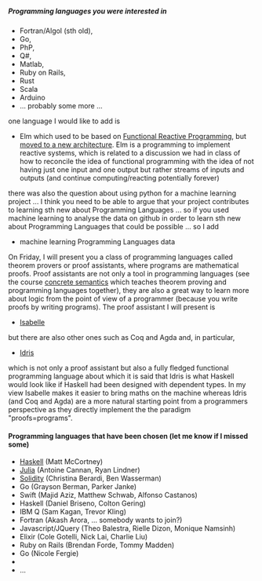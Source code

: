 ##### Programming languages you were interested in

- Fortran/Algol (sth old), 
- Go, 
- PhP, 
- Q#, 
- Matlab, 
- Ruby on Rails, 
- Rust
- Scala
- Arduino
- ... probably some more ... 

one language I would like to add is 

- Elm which used to be based on [Functional Reactive Programming](https://en.wikipedia.org/wiki/Functional_reactive_programming), but [moved to a new architecture](http://elm-lang.org/blog/farewell-to-frp). Elm is a programming to implement reactive systems, which is related to a discussion we had in class of how to reconcile the idea of functional programming with the idea of not having just one input and one output but rather streams of inputs and outputs (and continue computing/reacting potentially forever)

there was also the question about using python for a machine learning project ... I think you need to be able to argue that your project contributes to learning sth new about Programming Languages ... so if you used machine learning to analyse the data on github in order to learn sth new about Programming Languages that could be possible ... so I add

- machine learning Programming Languages data

On Friday, I will present you a class of programming languages called theorem provers or proof assistants, where programs are mathematical proofs. Proof assistants are not only a tool in programming languages (see the course [concrete semantics](http://concrete-semantics.org) which teaches theorem proving and programming languages together), they are also a great way to learn more about logic from the point of view of a programmer (because you write proofs by writing programs). The proof assistant I will present is

- [Isabelle](https://isabelle.in.tum.de)

but there are also other ones such as Coq and Agda and, in particular, 

- [Idris](http://docs.idris-lang.org/en/latest/tutorial/index.html)

which is not only a proof assistant but also a fully fledged functional programming language about which it is said that Idris is what Haskell would look like if Haskell had been designed with dependent types. In my view Isabelle makes it easier to bring maths on the machine whereas Idris (and Coq and Agda) are a more natural starting point from a programmers perspective as they directly implement the the paradigm "proofs=programs".

#### Programming languages that have been chosen (let me know if I missed some)

- [Haskell](https://github.com/Hazmatt101/CPSC354-programming-languages) (Matt McCortney)
- [Julia](https://github.com/lindn100/CPSC354-Blog) (Antoine Cannan, Ryan Lindner)
- [Solidity](https://github.com/cberardi4/Programming-Languages) (Christina Berardi, Ben Wasserman)
- Go (Grayson Berman, Parker Janke)
- Swift (Majid Aziz, Matthew Schwab, Alfonso Castanos)
- Haskell (Daniel Briseno, Colton Gering)
- IBM Q (Sam Kagan, Trevor Kling) 
- Fortran (Akash Arora, ... somebody wants to join?)
- Javascript/JQuery (Theo Balestra, Rielle Dizon, Monique Namsinh)
- Elixir (Cole Gotelli, Nick Lai, Charlie Liu)
- Ruby on Rails (Brendan Forde, Tommy Madden)
- Go (Nicole Fergie)
- 
- ... 
